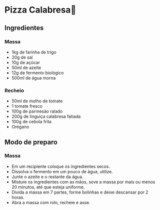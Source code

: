 # Pizza Calabresa:pizza:

## **Ingredientes**

### **Massa**

- 1kg de farinha de trigo
- 20g de sal
- 10g de açúcar
- 50ml de azeite
- 12g de fermento biológico
- 500ml de água morna

### **Recheio**

- 50ml de molho de tomate
- 1 tomate fresco
- 100g de parmesão ralado
- 200g de linguiça calabresa fatiada
- 100g de cebola frita
- Orégano

## **Modo de preparo**

### **Massa**

- Em um recipiente coloque os ingredientes secos.
- Dissolva o fermento em um pouco de água, utilize.
- Junte o azeite e o restante da água.
- Misture os ingredientes com as mãos, sove a massa por mais ou menos 20 minutos, até que esteja uniforme.
- Divida a massa em 7 partes, forme bolinhas e deixe descansar por 2 horas.
- Abra a massa com rolo, recheie e asse.

### **Recheio**

- Sobre o disco de pizza, coloque o molho, o tomate fresco,a linguiça, o orégano e o parmesão.
- Forneie.
- Enfeite com a cebola frita.
- Sirva em seguida.

Rendimento: 8 porções